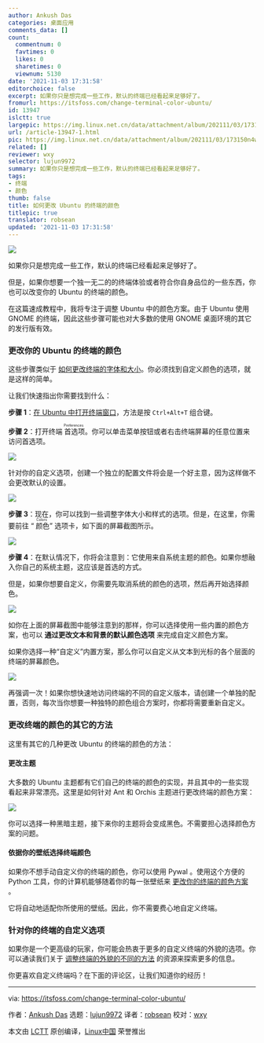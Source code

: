 ```yaml
---
author: Ankush Das
categories: 桌面应用
comments_data: []
count:
  commentnum: 0
  favtimes: 0
  likes: 0
  sharetimes: 0
  viewnum: 5130
date: '2021-11-03 17:31:58'
editorchoice: false
excerpt: 如果你只是想完成一些工作，默认的终端已经看起来足够好了。
fromurl: https://itsfoss.com/change-terminal-color-ubuntu/
id: 13947
islctt: true
largepic: https://img.linux.net.cn/data/attachment/album/202111/03/173150n4wjwgi4iii4662z.jpg
url: /article-13947-1.html
pic: https://img.linux.net.cn/data/attachment/album/202111/03/173150n4wjwgi4iii4662z.jpg.thumb.jpg
related: []
reviewer: wxy
selector: lujun9972
summary: 如果你只是想完成一些工作，默认的终端已经看起来足够好了。
tags:
- 终端
- 颜色
thumb: false
title: 如何更改 Ubuntu 的终端的颜色
titlepic: true
translator: robsean
updated: '2021-11-03 17:31:58'
---
```


![](https://img.linux.net.cn/data/attachment/album/202111/03/173150n4wjwgi4iii4662z.jpg)


如果你只是想完成一些工作，默认的终端已经看起来足够好了。


但是，如果你想要一个独一无二的的终端体验或者符合你自身品位的一些东西，你也可以改变你的 Ubuntu 的终端的颜色。


在这篇速成教程中，我将专注于调整 Ubuntu 中的颜色方案。由于 Ubuntu 使用 GNOME 的终端，因此这些步骤可能也对大多数的使用 GNOME 桌面环境的其它的发行版有效。


### 更改你的 Ubuntu 的终端的颜色


这些步骤类似于 [如何更改终端的字体和大小](https://itsfoss.com/change-terminal-font-ubuntu/)。你必须找到自定义颜色的选项，就是这样的简单。


让我们快速指出你需要找到什么：


**步骤 1**：[在 Ubuntu 中打开终端窗口](https://itsfoss.com/open-terminal-ubuntu/)，方法是按 `Ctrl+Alt+T` 组合键。


**步骤 2**：打开终端<ruby> 首选项 <rt>  Preferences </rt></ruby>。你可以单击菜单按钮或者右击终端屏幕的任意位置来访问首选项。


![](https://img.linux.net.cn/data/attachment/album/202111/03/173200krrlbl201sqnqv51.png)


针对你的自定义选项，创建一个独立的配置文件将会是一个好主意，因为这样做不会更改默认的设置。


![](https://img.linux.net.cn/data/attachment/album/202111/03/173202ap0j190lp6xppnmi.jpg)


**步骤 3**：现在，你可以找到一些调整字体大小和样式的选项。但是，在这里，你需要前往 “<ruby> 颜色 <rt>  Colors </rt></ruby>” 选项卡，如下面的屏幕截图所示。


![](https://img.linux.net.cn/data/attachment/album/202111/03/173204iwy2wtvi2iriwjoe.png)


**步骤 4**：在默认情况下，你将会注意到：它使用来自系统主题的颜色。如果你想融入你自己的系统主题，这应该是首选的方式。


但是，如果你想要自定义，你需要先取消系统的颜色的选项，然后再开始选择颜色。


![](https://img.linux.net.cn/data/attachment/album/202111/03/173206ngr7zrogrogqnp97.jpg)


如你在上面的屏幕截图中能够注意到的那样，你可以选择使用一些内置的颜色方案，也可以 **通过更改文本和背景的默认颜色选项** 来完成自定义颜色方案。


如果你选择一种“自定义”内置方案，那么你可以自定义从文本到光标的各个层面的终端的屏幕颜色。


![](https://img.linux.net.cn/data/attachment/album/202111/03/173208tub25gg2xgzdp26e.png)


再强调一次！如果你想快速地访问终端的不同的自定义版本，请创建一个单独的配置，否则，每次当你想要一种独特的颜色组合方案时，你都将需要重新自定义。


### 更改终端的颜色的其它的方法


这里有其它的几种更改 Ubuntu 的终端的颜色的方法：


#### 更改主题


大多数的 Ubuntu 主题都有它们自己的终端的颜色的实现，并且其中的一些实现看起来非常漂亮。这里是如何针对 Ant 和 Orchis 主题进行更改终端的颜色方案：


![](https://img.linux.net.cn/data/attachment/album/202111/03/173210gogo7mwb5939y7no.png)


你可以选择一种黑暗主题，接下来你的主题将会变成黑色。不需要担心选择颜色方案的问题。


#### 依据你的壁纸选择终端颜色


如果你不想手动自定义你的终端的颜色，你可以使用 Pywal 。使用这个方便的 Python 工具，你的计算机能够随着你的每一张壁纸来 [更改你的终端的颜色方案](https://itsfoss.com/pywal/) 。


它将自动地适配你所使用的壁纸。因此，你不需要费心地自定义终端。


### 针对你的终端的自定义选项


如果你是一个更高级的玩家，你可能会热衷于更多的自定义终端的外貌的选项。你可以通读我们关于 [调整终端的外貌的不同的方法](https://itsfoss.com/customize-linux-terminal/) 的资源来探索更多的信息。


你更喜欢自定义终端吗？在下面的评论区，让我们知道你的经历！




---


via: <https://itsfoss.com/change-terminal-color-ubuntu/>


作者：[Ankush Das](https://itsfoss.com/author/ankush/) 选题：[lujun9972](https://github.com/lujun9972) 译者：[robsean](https://github.com/robsean) 校对：[wxy](https://github.com/wxy)


本文由 [LCTT](https://github.com/LCTT/TranslateProject) 原创编译，[Linux中国](https://linux.cn/) 荣誉推出